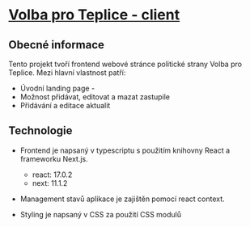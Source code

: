 # [Volba pro Teplice - client](https://www.volbaproteplice.cz/)

## Obecné informace
Tento projekt tvoří frontend webové stránce politické strany Volba pro Teplice. Mezi hlavní vlastnost patří:

  - Úvodní landing page  - 
  - Možnost přidávat, editovat a mazat zastupile  
  - Přidávání a editace aktualit      
    
## Technologie
 
  - Frontend je napsaný v typescriptu s použitím knihovny React a frameworku Next.js. 
    - react: 17.0.2
    - next: 11.1.2    

  - Management stavů aplikace je zajištěn pomocí react context. 
   
  - Styling je napsaný v CSS za použití CSS modulů   
